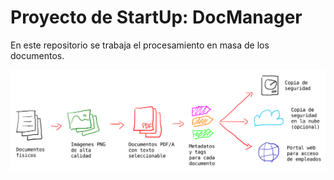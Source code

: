 # Proyecto de StartUp: DocManager

En este repositorio se trabaja el procesamiento en masa de los documentos.

![Alt text](imgs/process.png "Procesamiento")
